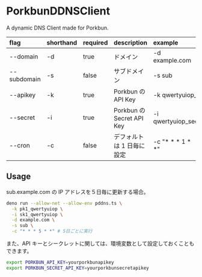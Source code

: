 # PorkbunDDNSClient

A dynamic DNS Client made for Porkbun.

| flag        | shorthand | required | description               | example               |
| :---------- | :-------- | :------- | :------------------------ | :-------------------- |
| --domain    | -d        | true     | ドメイン                  | -d example.com        |
| --subdomain | -s        | false    | サブドメイン              | -s sub                |
| --apikey    | -k        | true     | Porkbun の API Key        | -k qwertyuiop\_       |
| --secret    | -i        | true     | Porkbun の Secret API Key | -i qwertyuiop_sec     |
| --cron      | -c        | false    | デフォルトは 1 日毎に設定 | -c "\* \* \* 1 \* \*" |

## Usage

sub.example.com の IP アドレスを５日毎に更新する場合。

```sh
deno run --allow-net --allow-env pddns.ts \
  -k pk1_qwertyuiop \
  -i sk1_qwertyuiop \
  -d example.com \
  -s sub \
  -c "* * * 5 * *" # 5日ごとに実行
```

また、API キーとシークレットに関しては、環境変数として設定しておくこともできます。

```sh
export PORKBUN_API_KEY=yourporkbunapikey
export PORKBUN_SECRET_API_KEY=yourporkbunsecretapikey
```
